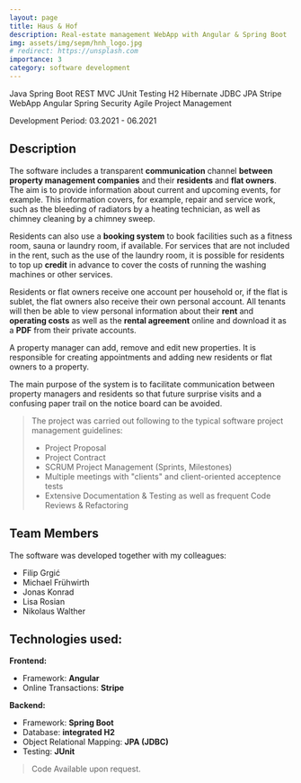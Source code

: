 ```yaml
---
layout: page
title: Haus & Hof
description: Real-estate management WebApp with Angular & Spring Boot
img: assets/img/sepm/hnh_logo.jpg
# redirect: https://unsplash.com
importance: 3
category: software development
---
```


<span class="lead"><span class="badge badge-pill badge-primary">Java</span></span>
<span class="lead"><span class="badge badge-pill badge-primary">Spring Boot</span></span>
<span class="lead"><span class="badge badge-pill badge-primary">REST</span></span>
<span class="lead"><span class="badge badge-pill badge-primary">MVC</span></span>
<span class="lead"><span class="badge badge-pill badge-primary">JUnit Testing</span></span>
<span class="lead"><span class="badge badge-pill badge-primary">H2</span></span>
<span class="lead"><span class="badge badge-pill badge-primary">Hibernate</span></span>
<span class="lead"><span class="badge badge-pill badge-primary">JDBC</span></span>
<span class="lead"><span class="badge badge-pill badge-primary">JPA</span></span>
<span class="lead"><span class="badge badge-pill badge-primary">Stripe</span></span>
<span class="lead"><span class="badge badge-pill badge-primary">WebApp</span></span>
<span class="lead"><span class="badge badge-pill badge-primary">Angular</span></span>
<span class="lead"><span class="badge badge-pill badge-primary">Spring Security</span></span>
<span class="lead"><span class="badge badge-pill badge-primary">Agile</span></span>
<span class="lead"><span class="badge badge-pill badge-primary">Project Management</span></span>

<span class="lead"><span class="badge badge-pill badge-secondary">Development Period: 03.2021 - 06.2021</span></span>

## Description

The software includes a transparent **communication** channel **between property management companies** and their **residents** and **flat owners**. The aim is to provide information about current and upcoming events, for example. This information covers, for example, repair and service work, such as the bleeding of radiators by a heating technician, as well as chimney cleaning by a chimney sweep.

Residents can also use a **booking system** to book facilities such as a fitness room, sauna or laundry room, if available. For services that are not included in the rent, such as the use of the laundry room, it is possible for residents to top up **credit** in advance to cover the costs of running the washing machines or other services. 

Residents or flat owners receive one account per household or, if the flat is sublet, the flat owners also receive their own personal account. All tenants will then be able to view personal information about their **rent** and **operating costs** as well as the **rental agreement** online and download it as a **PDF** from their private accounts.

A property manager can add, remove and edit new properties. It is responsible for creating appointments and adding new residents or flat owners to a property.

The main purpose of the system is to facilitate communication between property managers and residents so that future surprise visits and a confusing paper trail on the notice board can be avoided.

> The project was carried out following to the typical software project management guidelines:
> - Project Proposal
> - Project Contract
> - SCRUM Project Management (Sprints, Milestones)
> - Multiple meetings with "clients" and client-oriented acceptence tests
> - Extensive Documentation & Testing as well as frequent Code Reviews & Refactoring

## Team Members

The software was developed together with my colleagues:
- Filip Grgić
- Michael Frühwirth
- Jonas Konrad
- Lisa Rosian
- Nikolaus Walther

## Technologies used:

**Frontend:** 
- Framework: **Angular**
- Online Transactions: **Stripe**

**Backend:**
- Framework: **Spring Boot**
- Database: **integrated H2**
- Object Relational Mapping: **JPA (JDBC)**
- Testing: **JUnit**


> Code Available upon request.